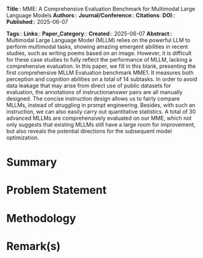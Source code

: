 **Title**:: MME: A Comprehensive Evaluation Benchmark for Multimodal Large Language Models
**Authors**::
**Journal/Conference**:: 
**Citations**:
**DOI**::
**Published**:: 2025-06-07

**Tags**::
**Links**::
**Paper_Category**::
**Created**:: 2025-06-07
**Abstract**::
Multimodal Large Language Model (MLLM) relies on the powerful LLM to perform multimodal tasks, showing amazing emergent abilities in recent studies, such as writing poems based on an image. However, it is difficult for these case studies to fully reflect the performance of MLLM, lacking a comprehensive evaluation. In this paper, we fill in this blank, presenting the first comprehensive MLLM Evaluation benchmark MME1. It measures both perception and cognition abilities on a total of 14 subtasks. In order to avoid data leakage that may arise from direct use of public datasets for evaluation, the annotations of instructionanswer pairs are all manually designed. The concise instruction design allows us to fairly compare MLLMs, instead of struggling in prompt engineering. Besides, with such an instruction, we can also easily carry out quantitative statistics. A total of 30 advanced MLLMs are comprehensively evaluated on our MME, which not only suggests that existing MLLMs still have a large room for improvement, but also reveals the potential directions for the subsequent model optimization.
# Summary

# Problem Statement

# Methodology

# Remark(s)

